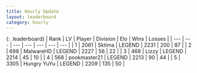 ```yaml
---
title: Hourly Update
layout: leaderboard
category: hourly
---
```


{: .leaderboard}
| Rank | LV | Player | Division | Elo | Wins | Losses |
| --- | --- | --- | --- | --- | --- | --- |
| <span data-change="0">1</span> | 2061 | <span title="ID: 353063">Sktima</span> | LEGEND | <span data-change="0">2231</span> | <span data-change="0">200</span> | <span data-change="0">87</span> |
| <span data-change="0">2</span> | 698 | <span title="ID: 261794">MalwareHD</span> | LEGEND | <span data-change="0">2227</span> | <span data-change="0">56</span> | <span data-change="0">22</span> |
| <span data-change="0">3</span> | 468 | <span title="ID: 44257">Lizzy</span> | LEGEND | <span data-change="0">2214</span> | <span data-change="0">45</span> | <span data-change="0">10</span> |
| <span data-change="0">4</span> | 568 | <span title="ID: 652474">pookmaster21</span> | LEGEND | <span data-change="0">2213</span> | <span data-change="0">90</span> | <span data-change="0">44</span> |
| <span data-change="0">5</span> | 3305 | <span title="ID: 164871">Hungry YuYu</span> | LEGEND | <span data-change="0">2209</span> | <span data-change="0">135</span> | <span data-change="0">50</span> |
